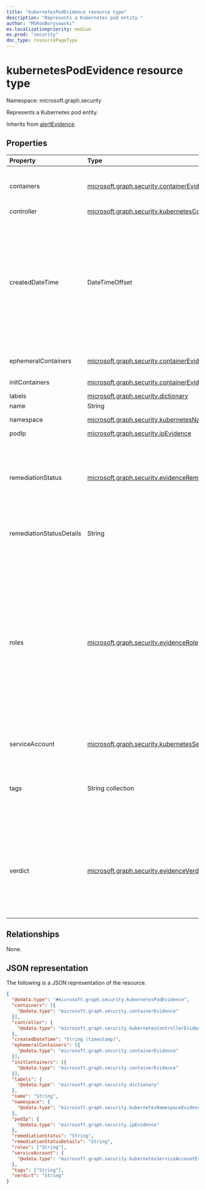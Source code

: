 ```yaml
---
title: "kubernetesPodEvidence resource type"
description: "Represents a Kubernetes pod entity."
author: "MSRonBorysowski"
ms.localizationpriority: medium
ms.prod: "security"
doc_type: resourcePageType
---
```


# kubernetesPodEvidence resource type

Namespace: microsoft.graph.security

Represents a Kubernetes pod entity.

Inherits from [alertEvidence](../resources/security-alertevidence.md).

## Properties

|Property|Type| Description                                                                                                                                                                                                                                                                                                                 |
|:---|:---|:----------------------------------------------------------------------------------------------------------------------------------------------------------------------------------------------------------------------------------------------------------------------------------------------------------------------------|
|containers|[microsoft.graph.security.containerEvidence](./security-containerevidence.md) collection| The list of pod containers which are not _init_ or _ephemeral_ containers.                                                                                                                                                                                                                                                       |
|controller|[microsoft.graph.security.kubernetesControllerEvidence](./security-kubernetescontrollerevidence.md)| The pod controller.                                                                                                                                                                                                                                                                                                         |
|createdDateTime|DateTimeOffset| The date and time when the evidence was created and added to the alert. The Timestamp type represents date and time information using ISO 8601 format and is always in UTC time. For example, midnight UTC on Jan 1, 2014 is `2014-01-01T00:00:00Z`. Inherited from [alertEvidence](../resources/security-alertevidence.md).|
|ephemeralContainers|[microsoft.graph.security.containerEvidence](./security-containerevidence.md) collection| The list of pod _ephemeral_ containers.                                                                                                                                                                                                                                                                                          |
|initContainers|[microsoft.graph.security.containerEvidence](./security-containerevidence.md) collection| The list of pod _init_ containers.                                                                                                                                                                                                                                                                                               |
|labels|[microsoft.graph.security.dictionary](./security-dictionary.md)| The pod labels.                                                                                                                                                                                                                                                                                                             |
|name|String| The pod name.                                                                                                                                                                                                                                                                                                               |
|namespace|[microsoft.graph.security.kubernetesNamespaceEvidence](./security-kubernetesnamespaceevidence.md)| The pod namespace.                                                                                                                                                                                                                                                                                                          |
|podIp|[microsoft.graph.security.ipEvidence](./security-ipevidence.md)| The pod IP.                                                                                                                                                                                                                                                                                                                 |
|remediationStatus|[microsoft.graph.security.evidenceRemediationStatus](../resources/security-alertevidence.md#evidenceremediationstatus-values)| Status of the remediation action taken. The possible values are: `none`, `remediated`, `prevented`, `blocked`, `notFound`, `unknownFutureValue`. Inherited from [alertEvidence](../resources/security-alertevidence.md).                                                                                                    |
|remediationStatusDetails|String| Details about the remediation status. Inherited from [alertEvidence](../resources/security-alertevidence.md).                                                                                                                                                                                                               |
|roles|[microsoft.graph.security.evidenceRole](../resources/security-alertevidence.md#evidencerole-values) collection| One or more roles that an evidence entity represents in an alert. For example, an IP address that is associated with an attacker has the evidence role `Attacker`. Possible values are: `unknown`, `contextual`, `scanned`, `source`, `destination`, `created`, `added`, `compromised`, `edited`, `attacked`, `attacker`, `commandAndControl`, `loaded`, `suspicious`, `policyViolator`, `unknownFutureValue`. Inherited from [alertEvidence](../resources/security-alertevidence.md).                                                                                  |
|serviceAccount|[microsoft.graph.security.kubernetesServiceAccountEvidence](./security-kubernetesserviceaccountevidence.md)| The pod service account.                                                                                                                                                                                                                                                                                                    |
|tags|String collection| Array of custom tags associated with an evidence instance. For example, to denote a group of devices or high value assets. Inherited from [alertEvidence](../resources/security-alertevidence.md).                                                                                                                          |
|verdict|[microsoft.graph.security.evidenceVerdict](../resources/security-alertevidence.md#evidenceverdict-values)| The decision reached by automated investigation. The possible values are: `unknown`, `suspicious`, `malicious`, `noThreatsFound`, `unknownFutureValue`. Inherited from [alertEvidence](../resources/security-alertevidence.md).                                                                                             |

## Relationships

None.

## JSON representation

The following is a JSON representation of the resource.
<!-- {
  "blockType": "resource",
  "@odata.type": "microsoft.graph.security.kubernetesPodEvidence"
}
-->
``` json
{
  "@odata.type": "#microsoft.graph.security.kubernetesPodEvidence",
  "containers": [{
    "@odata.type": "microsoft.graph.security.containerEvidence"
  }],
  "controller": {
    "@odata.type": "microsoft.graph.security.kubernetesControllerEvidence"
  },
  "createdDateTime": "String (timestamp)",
  "ephemeralContainers": [{
    "@odata.type": "microsoft.graph.security.containerEvidence"
  }],
  "initContainers": [{
    "@odata.type": "microsoft.graph.security.containerEvidence"
  }],
  "labels": {
    "@odata.type": "microsoft.graph.security.dictionary"
  },
  "name": "String",
  "namespace": {
    "@odata.type": "microsoft.graph.security.kubernetesNamespaceEvidence"
  },
  "podIp": {
    "@odata.type": "microsoft.graph.security.ipEvidence"
  },
  "remediationStatus": "String",
  "remediationStatusDetails": "String",
  "roles": ["String"],
  "serviceAccount": {
    "@odata.type": "microsoft.graph.security.kubernetesServiceAccountEvidence"
  },
  "tags": ["String"],
  "verdict": "String"
}
```
